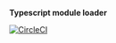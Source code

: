 **Typescript module loader**

[![CircleCI](https://circleci.com/gh/prismamedia/ts-module-loader/tree/master.svg?style=svg)](https://circleci.com/gh/prismamedia/ts-module-loader/tree/master)
